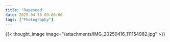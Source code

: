```yaml
---
title: 'Rapeseed'
date: 2025-04-16 09:00:00
tags: ["Photography"]
---
```


{{< thought_image image="/attachments/IMG_20250416_111154982.jpg" >}}


